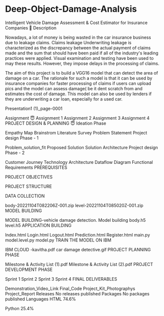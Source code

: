 # Deep-Object-Damage-Analysis
Intelligent Vehicle Damage Assessment & Cost Estimator for Insurance Companies 🙂
Description

Nowadays, a lot of money is being wasted in the car insurance business due to leakage claims. Claims leakage Underwriting leakage is characterized as the discrepancy between the actual payment of claims made and the sum that should have been paid if all of the industry's leading practices were applied. Visual examination and testing have been used to may these results. However, they impose delays in the processing of claims.

The aim of this project is to build a VGG16 model that can detect the area of damage on a car. The rationale for such a model is that it can be used by insurance companies for faster processing of claims if users can upload pics and the model can assess damage( be it dent scratch from and estimates the cost of damage. This model can also be used by lenders if they are underwriting a car loan, especially for a used car.

Presentation1 (1)_page-0001

Assignment 😇
 Assignment 1
 Assignment 2
 Assignment 3
 Assignment 4
PROJECT DESIGN & PLANNING 😇
Ideation Phase

 Empathy Map
 Brainstrom
 Literature Survey
 Problem Statement
Project design Phase - 1

 Problem_solution_fit
 Proposed Solution
 Solution Architecture
Project design Phase - 2

 Customer Journey
 Technology Architecture
 Dataflow Diagram
 Functional Requirements
PREREQUISITES

PROJECT OBJECTIVES

PROJECT STRUCTURE

DATA COLLECTION

 body-20221104T082206Z-001.zip
 level-20221104T085020Z-001.zip
MODEL BUILDING

 MODEL BUILDING-vehicle damage detection.
 Model building
 body.h5
 level.h5
APPLICATION BUILDING

 Index.html
 Login.html
 Logout.html
 Prediction.html
 Register.html
 main.py
 model.level.py
 model.py
TRAIN THE MODEL ON IBM

 IBM CLOUD -kavitha.pdf
 car damage detective.gif
PROJECT PLANNING PHASE

 Milestone & Activity List (1).pdf
 Milestone & Activity List (2).pdf
PROJECT DEVELOPMENT PHASE

 Sprint 1
 Sprint 2
 Sprint 3
 Sprint 4
FINAL DELIVERABLES

 Demonstration_Video_Link
 Final_Code
 Project_Kit_Photographys
 Project_Report
Releases
No releases published
Packages
No packages published
Languages
HTML
74.6%
 
Python
25.4%
